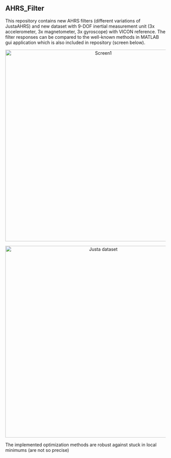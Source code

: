 ## AHRS_Filter
This repository contains new AHRS filters (different variations of JustaAHRS) and new dataset with 9-DOF inertial measurement unit (3x accelerometer, 3x magnetometer, 3x gyroscope) with VICON reference. The filter responses can be compared to the well-known methods in MATLAB gui application which is also included in repository (screen below).
<p align="center">
  <img src="https://user-images.githubusercontent.com/49363434/66477762-21d4c980-ea99-11e9-9d34-b125b1880f6f.png" width="600" title="Screen1">
</p>
<p align="center">
  <img src="https://github.com/Josef4Sci/AHRS_Filter/blob/master/Datasets/Justa.png?raw=true" width="600" title="Justa dataset">
</p>
The implemented optimization methods are robust against stuck in local minimums (are not so precise)
